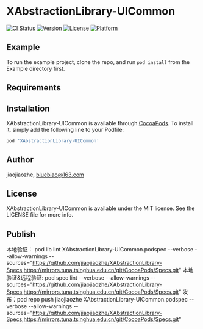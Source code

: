 # XAbstractionLibrary-UICommon

[![CI Status](https://img.shields.io/travis/jiaojiaozhe/XAbstractionLibrary-UICommon.svg?style=flat)](https://travis-ci.org/jiaojiaozhe/XAbstractionLibrary-UICommon)
[![Version](https://img.shields.io/cocoapods/v/XAbstractionLibrary-UICommon.svg?style=flat)](https://cocoapods.org/pods/XAbstractionLibrary-UICommon)
[![License](https://img.shields.io/cocoapods/l/XAbstractionLibrary-UICommon.svg?style=flat)](https://cocoapods.org/pods/XAbstractionLibrary-UICommon)
[![Platform](https://img.shields.io/cocoapods/p/XAbstractionLibrary-UICommon.svg?style=flat)](https://cocoapods.org/pods/XAbstractionLibrary-UICommon)

## Example

To run the example project, clone the repo, and run `pod install` from the Example directory first.

## Requirements

## Installation

XAbstractionLibrary-UICommon is available through [CocoaPods](https://cocoapods.org). To install
it, simply add the following line to your Podfile:

```ruby
pod 'XAbstractionLibrary-UICommon'
```

## Author

jiaojiaozhe, bluebiao@163.com

## License

XAbstractionLibrary-UICommon is available under the MIT license. See the LICENSE file for more info.

## Publish
本地验证： pod lib lint XAbstractionLibrary-UICommon.podspec --verbose --allow-warnings --sources="https://github.com/jiaojiaozhe/XAbstractionLibrary-Specs,https://mirrors.tuna.tsinghua.edu.cn/git/CocoaPods/Specs.git"
本地验证&远程验证: pod spec lint --verbose --allow-warnings --sources="https://github.com/jiaojiaozhe/XAbstractionLibrary-Specs,https://mirrors.tuna.tsinghua.edu.cn/git/CocoaPods/Specs.git"
发布：pod repo push jiaojiaozhe XAbstractionLibrary-UICommon.podspec --verbose --allow-warnings --sources="https://github.com/jiaojiaozhe/XAbstractionLibrary-Specs,https://mirrors.tuna.tsinghua.edu.cn/git/CocoaPods/Specs.git"
